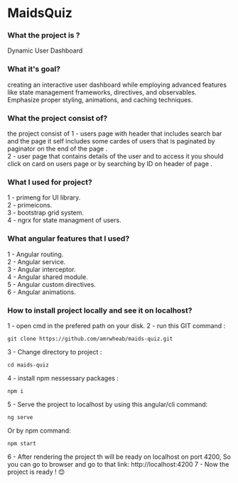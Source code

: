 
# MaidsQuiz
### What the project is ?

Dynamic User Dashboard

### What it's goal?

creating an interactive user dashboard while employing advanced features like state management frameworks, directives, and observables.  
Emphasize proper styling, animations, and caching techniques.

### What the project consist of?

the project consist of 
1 - users page with header that includes search bar and the page it self includes some cardes of users that is paginated by paginator on the end of the page . <br>
2 - user page that contains details of the user and to access it you should click on card on users page or by searching by ID on header of page . <br>

### What I used for project?
1 - primeng for UI library. <br>
2 - primeicons. <br>
3 - bootstrap grid system. <br>
4 - ngrx for state managment of users. <br>

### What angular features that I used?
1 - Angular routing. <br>
2 - Angular service. <br>
3 - Angular interceptor. <br>
4 - Angular shared module. <br>
5 - Angular custom directives. <br>
6 - Angular animations. <br>

### How to install project locally and see it on localhost?
1 - open cmd in the prefered path on your disk.
2 - run this GIT command :
```
git clone https://github.com/amrwheab/maids-quiz.git
```
3 - Change directory to project :
```
cd maids-quiz
```
4 - install npm nessessary packages :
```
npm i
```
5 - Serve the project to localhost by using this angular/cli command:
```
ng serve
```
Or by npm command: 
```
npm start
```
6 - After rendering the project th will be ready on localhost on port 4200, So you can go to browser and go to that link: http://localhost:4200
7 - Now the project is ready ! 😊
